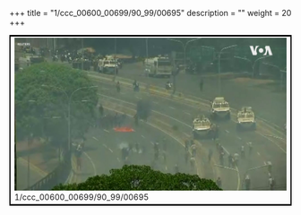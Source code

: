 +++
title = "1/ccc_00600_00699/90_99/00695"
description = ""
weight = 20
+++

<table style="border:2px solid black;max-width:800px;max-height:800px;" 
><tr><td>
<img class="center-fit-jpg"
src="/jpg_/aaa_20190430_NxaOmWaI8sI_00694.jpg">
1/ccc_00600_00699/90_99/00695
</img></td></tr></table>
